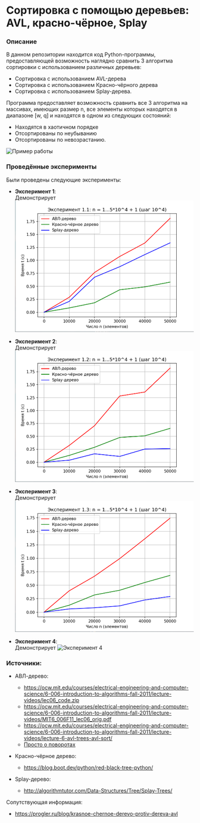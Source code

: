 # Сортировка с помощью деревьев: AVL, красно-чёрное, Splay

### Описание

В данном репозитории находится код Python-программы, предоставляющей возможность наглядно сравнить 3 алгоритма
сортировки с использованием различных деревьев:

- Сортировка с использованием AVL-дерева
- Сортировка с использованием Красно-чёрного дерева
- Сортировка с использованием Splay-дерева.

Программа предоставляет возможность сравнить все 3 алгоритма на массивах, имеющих размер n, все элементы которых
находятся в диапазоне [w, q] и находятся в одном из следующих состояний:
- Находятся в хаотичном порядке
- Отсортированы по неубыванию
- Отсортированы по невозрастанию.

![Пример работы](Example.png?raw=true)

### Проведённые эксперименты

Были проведены следующие эксперименты:

- **Эксперимент 1**:  
  Демонстрирует
  ![Эксперимент 1](Experiment_1.png?raw=true)


- **Эксперимент 2**:  
  Демонстрирует
  ![Эксперимент 2](Experiment_2.png?raw=true)


- **Эксперимент 3**:  
  Демонстрирует
  ![Эксперимент 3](Experiment_3.png?raw=true)


- **Эксперимент 4**:  
  Демонстрирует
  ![Эксперимент 4](Experiment_4.png?raw=true)

### Источники:

- АВЛ-дерево:
    - https://ocw.mit.edu/courses/electrical-engineering-and-computer-science/6-006-introduction-to-algorithms-fall-2011/lecture-videos/lec06_code.zip
    - https://ocw.mit.edu/courses/electrical-engineering-and-computer-science/6-006-introduction-to-algorithms-fall-2011/lecture-videos/MIT6_006F11_lec06_orig.pdf
    - https://ocw.mit.edu/courses/electrical-engineering-and-computer-science/6-006-introduction-to-algorithms-fall-2011/lecture-videos/lecture-6-avl-trees-avl-sort/
    - [Просто о поворотах](https://translated.turbopages.org/proxy_u/en-ru.ru.1bd900c1-633c4683-b5fcc6e4-74722d776562/https/www.freecodecamp.org/news/avl-tree-insertion-rotation-and-balance-factor/)

- Красно-чёрное дерево:
    - https://blog.boot.dev/python/red-black-tree-python/
- Splay-дерево:
    - http://algorithmtutor.com/Data-Structures/Tree/Splay-Trees/

Сопутствующая информация:
- https://progler.ru/blog/krasnoe-chernoe-derevo-protiv-dereva-avl